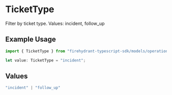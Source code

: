 # TicketType

Filter by ticket type. Values: incident, follow_up

## Example Usage

```typescript
import { TicketType } from "firehydrant-typescript-sdk/models/operations";

let value: TicketType = "incident";
```

## Values

```typescript
"incident" | "follow_up"
```